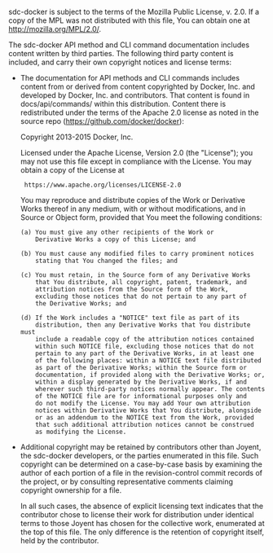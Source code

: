 sdc-docker is subject to the terms of the Mozilla Public License,
v. 2.0. If a copy of the MPL was not distributed with this file,
You can obtain one at http://mozilla.org/MPL/2.0/.

The sdc-docker API method and CLI command documentation includes content 
written by third parties. The following third party content is included,
and carry their own copyright notices and license terms:

* The documentation for API methods and CLI commands includes content 
  from or derived from content copyrighted by Docker, Inc. and 
  developed by Docker, Inc. and contributors. That content is found 
  in docs/api/commands/ within this distribution. Content there is 
  redistributed under the terms of the Apache 2.0 license as noted in 
  the source repo (https://github.com/docker/docker):

   Copyright 2013-2015 Docker, Inc.

   Licensed under the Apache License, Version 2.0 (the "License");
   you may not use this file except in compliance with the License.
   You may obtain a copy of the License at

       https://www.apache.org/licenses/LICENSE-2.0

   You may reproduce and distribute copies of the
   Work or Derivative Works thereof in any medium, with or without
   modifications, and in Source or Object form, provided that You
   meet the following conditions:

      (a) You must give any other recipients of the Work or
          Derivative Works a copy of this License; and

      (b) You must cause any modified files to carry prominent notices
          stating that You changed the files; and

      (c) You must retain, in the Source form of any Derivative Works
          that You distribute, all copyright, patent, trademark, and
          attribution notices from the Source form of the Work,
          excluding those notices that do not pertain to any part of
          the Derivative Works; and

      (d) If the Work includes a "NOTICE" text file as part of its
          distribution, then any Derivative Works that You distribute must
          include a readable copy of the attribution notices contained
          within such NOTICE file, excluding those notices that do not
          pertain to any part of the Derivative Works, in at least one
          of the following places: within a NOTICE text file distributed
          as part of the Derivative Works; within the Source form or
          documentation, if provided along with the Derivative Works; or,
          within a display generated by the Derivative Works, if and
          wherever such third-party notices normally appear. The contents
          of the NOTICE file are for informational purposes only and
          do not modify the License. You may add Your own attribution
          notices within Derivative Works that You distribute, alongside
          or as an addendum to the NOTICE text from the Work, provided
          that such additional attribution notices cannot be construed
          as modifying the License.


* Additional copyright may be retained by contributors other
  than Joyent, the sdc-docker developers, or the parties
  enumerated in this file. Such copyright can be determined
  on a case-by-case basis by examining the author of each
  portion of a file in the revision-control commit records
  of the project, or by consulting representative comments
  claiming copyright ownership for a file.

  In all such cases, the absence of explicit licensing text
  indicates that the contributor chose to license their work
  for distribution under identical terms to those Joyent
  has chosen for the collective work, enumerated at the top
  of this file. The only difference is the retention of
  copyright itself, held by the contributor.
